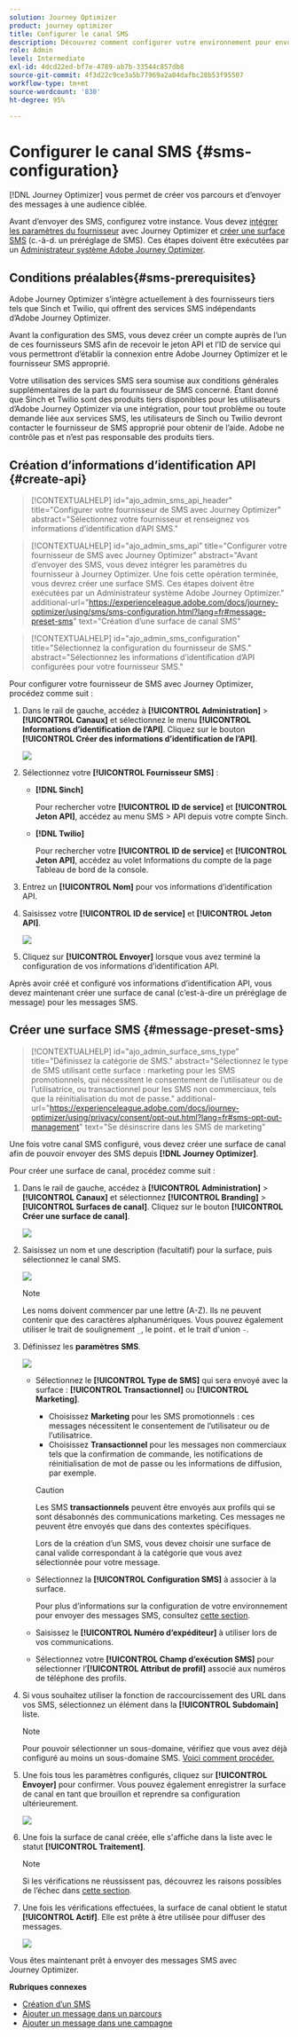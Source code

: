 ```yaml
---
solution: Journey Optimizer
product: journey optimizer
title: Configurer le canal SMS
description: Découvrez comment configurer votre environnement pour envoyer des SMS avec Journey Optimizer.
role: Admin
level: Intermediate
exl-id: 4dcd22ed-bf7e-4789-ab7b-33544c857db8
source-git-commit: 4f3d22c9ce3a5b77969a2a04dafbc28b53f95507
workflow-type: tm+mt
source-wordcount: '830'
ht-degree: 95%

---
```


# Configurer le canal SMS {#sms-configuration}

[!DNL Journey Optimizer] vous permet de créer vos parcours et dʼenvoyer des messages à une audience ciblée.

Avant d’envoyer des SMS, configurez votre instance. Vous devez [intégrer les paramètres du fournisseur](#create-api) avec Journey Optimizer et [créer une surface SMS](#message-preset-sms) (c.-à-d. un préréglage de SMS). Ces étapes doivent être exécutées par un [Administrateur système Adobe Journey Optimizer](../start/path/administrator.md).

## Conditions préalables{#sms-prerequisites}

Adobe Journey Optimizer s’intègre actuellement à des fournisseurs tiers tels que Sinch et Twilio, qui offrent des services SMS indépendants d’Adobe Journey Optimizer.

Avant la configuration des SMS, vous devez créer un compte auprès de l’un de ces fournisseurs SMS afin de recevoir le jeton API et l’ID de service qui vous permettront d’établir la connexion entre Adobe Journey Optimizer et le fournisseur SMS approprié.

Votre utilisation des services SMS sera soumise aux conditions générales supplémentaires de la part du fournisseur de SMS concerné. Étant donné que Sinch et Twilio sont des produits tiers disponibles pour les utilisateurs d’Adobe Journey Optimizer via une intégration, pour tout problème ou toute demande liée aux services SMS, les utilisateurs de Sinch ou Twilio devront contacter le fournisseur de SMS approprié pour obtenir de l’aide. Adobe ne contrôle pas et n’est pas responsable des produits tiers.


## Création d’informations d’identification API {#create-api}

>[!CONTEXTUALHELP]
>id="ajo_admin_sms_api_header"
>title="Configurer votre fournisseur de SMS avec Journey Optimizer"
>abstract="Sélectionnez votre fournisseur et renseignez vos informations d’identification d’API SMS."

>[!CONTEXTUALHELP]
>id="ajo_admin_sms_api"
>title="Configurer votre fournisseur de SMS avec Journey Optimizer"
>abstract="Avant d’envoyer des SMS, vous devez intégrer les paramètres du fournisseur à Journey Optimizer. Une fois cette opération terminée, vous devrez créer une surface SMS. Ces étapes doivent être exécutées par un Administrateur système Adobe Journey Optimizer."
>additional-url="https://experienceleague.adobe.com/docs/journey-optimizer/using/sms/sms-configuration.html?lang=fr#message-preset-sms" text="Création d’une surface de canal SMS"

>[!CONTEXTUALHELP]
>id="ajo_admin_sms_configuration"
>title="Sélectionnez la configuration du fournisseur de SMS."
>abstract="Sélectionnez les informations d’identification d’API configurées pour votre fournisseur SMS."

Pour configurer votre fournisseur de SMS avec Journey Optimizer, procédez comme suit :

1. Dans le rail de gauche, accédez à **[!UICONTROL Administration]** > **[!UICONTROL Canaux]** et sélectionnez le menu **[!UICONTROL Informations d’identification de l’API]**. Cliquez sur le bouton **[!UICONTROL Créer des informations d’identification de l’API]**.

   ![](assets/sms_6.png)

1. Sélectionnez votre **[!UICONTROL Fournisseur SMS]** :

   * **[!DNL Sinch]**

      Pour rechercher votre **[!UICONTROL ID de service]** et **[!UICONTROL Jeton API]**, accédez au menu SMS > API depuis votre compte Sinch.

   * **[!DNL Twilio]**

      Pour rechercher votre **[!UICONTROL ID de service]** et **[!UICONTROL Jeton API]**, accédez au volet Informations du compte de la page Tableau de bord de la console.


1. Entrez un **[!UICONTROL Nom]** pour vos informations d’identification API.

1. Saisissez votre **[!UICONTROL ID de service]** et **[!UICONTROL Jeton API]**.

   ![](assets/sms_7.png)

1. Cliquez sur **[!UICONTROL Envoyer]** lorsque vous avez terminé la configuration de vos informations d’identification API.

Après avoir créé et configuré vos informations d’identification API, vous devez maintenant créer une surface de canal (c’est-à-dire un préréglage de message) pour les messages SMS.

## Créer une surface SMS {#message-preset-sms}

>[!CONTEXTUALHELP]
>id="ajo_admin_surface_sms_type"
>title="Définissez la catégorie de SMS."
>abstract="Sélectionnez le type de SMS utilisant cette surface : marketing pour les SMS promotionnels, qui nécessitent le consentement de l’utilisateur ou de l’utilisatrice, ou transactionnel pour les SMS non commerciaux, tels que la réinitialisation du mot de passe."
>additional-url="https://experienceleague.adobe.com/docs/journey-optimizer/using/privacy/consent/opt-out.html?lang=fr#sms-opt-out-management" text="Se désinscrire dans les SMS de marketing"

Une fois votre canal SMS configuré, vous devez créer une surface de canal afin de pouvoir envoyer des SMS depuis **[!DNL Journey Optimizer]**.

Pour créer une surface de canal, procédez comme suit :

1. Dans le rail de gauche, accédez à **[!UICONTROL Administration]** > **[!UICONTROL Canaux]** et sélectionnez **[!UICONTROL Branding]** > **[!UICONTROL Surfaces de canal]**. Cliquez sur le bouton **[!UICONTROL Créer une surface de canal]**.

   ![](assets/preset-create.png)

1. Saisissez un nom et une description (facultatif) pour la surface, puis sélectionnez le canal SMS.

   ![](assets/sms_preset.png)

   >[!NOTE]
   >
   > Les noms doivent commencer par une lettre (A-Z). Ils ne peuvent contenir que des caractères alphanumériques. Vous pouvez également utiliser le trait de soulignement `_`, le point`.` et le trait d&#39;union `-`.

1. Définissez les **paramètres SMS**.

   ![](assets/preset-sms.png)

   * Sélectionnez le **[!UICONTROL Type de SMS]** qui sera envoyé avec la surface : **[!UICONTROL Transactionnel]** ou **[!UICONTROL Marketing]**.

      * Choisissez **Marketing** pour les SMS promotionnels : ces messages nécessitent le consentement de l’utilisateur ou de l’utilisatrice.
      * Choisissez **Transactionnel** pour les messages non commerciaux tels que la confirmation de commande, les notifications de réinitialisation de mot de passe ou les informations de diffusion, par exemple.

      >[!CAUTION]
      >
      >Les SMS **transactionnels** peuvent être envoyés aux profils qui se sont désabonnés des communications marketing. Ces messages ne peuvent être envoyés que dans des contextes spécifiques.

      Lors de la création d’un SMS, vous devez choisir une surface de canal valide correspondant à la catégorie que vous avez sélectionnée pour votre message.

   * Sélectionnez la **[!UICONTROL Configuration SMS]** à associer à la surface.

      Pour plus dʼinformations sur la configuration de votre environnement pour envoyer des messages SMS, consultez [cette section](#create-api).

   * Saisissez le **[!UICONTROL Numéro dʼexpéditeur]** à utiliser lors de vos communications.

   * Sélectionnez votre **[!UICONTROL Champ d’exécution SMS]** pour sélectionner l’**[!UICONTROL Attribut de profil]** associé aux numéros de téléphone des profils.


1. Si vous souhaitez utiliser la fonction de raccourcissement des URL dans vos SMS, sélectionnez un élément dans la **[!UICONTROL Subdomain]** liste.

   >[!NOTE]
   >
   >Pour pouvoir sélectionner un sous-domaine, vérifiez que vous avez déjà configuré au moins un sous-domaine SMS. [Voici comment procéder.](sms-subdomains.md)

1. Une fois tous les paramètres configurés, cliquez sur **[!UICONTROL Envoyer]** pour confirmer. Vous pouvez également enregistrer la surface de canal en tant que brouillon et reprendre sa configuration ultérieurement.

   ![](assets/sms_preset_2.png)

1. Une fois la surface de canal créée, elle s&#39;affiche dans la liste avec le statut **[!UICONTROL Traitement]**.

   >[!NOTE]
   >
   >Si les vérifications ne réussissent pas, découvrez les raisons possibles de l’échec dans [cette section](#monitor-channel-surfaces).

1. Une fois les vérifications effectuées, la surface de canal obtient le statut **[!UICONTROL Actif]**. Elle est prête à être utilisée pour diffuser des messages.

   ![](assets/preset-active.png)

Vous êtes maintenant prêt à envoyer des messages SMS avec Journey Optimizer.

**Rubriques connexes**

* [Création d’un SMS](create-sms.md)
* [Ajouter un message dans un parcours](../building-journeys/journeys-message.md)
* [Ajouter un message dans une campagne](../campaigns/create-campaign.md)

